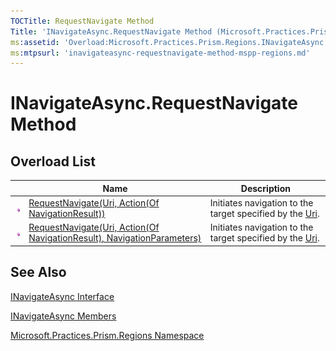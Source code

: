 ```yaml
---
TOCTitle: RequestNavigate Method
Title: 'INavigateAsync.RequestNavigate Method (Microsoft.Practices.Prism.Regions)'
ms:assetid: 'Overload:Microsoft.Practices.Prism.Regions.INavigateAsync.RequestNavigate'
ms:mtpsurl: 'inavigateasync-requestnavigate-method-mspp-regions.md'
---
```


# INavigateAsync.RequestNavigate Method

## Overload List



<span id="overloadMembersTableToggle"></span>
<table>

<thead>
<tr class="header">
<th> </th>
<th>Name</th>
<th>Description</th>
</tr>
</thead>
<tbody>
<tr class="odd">
<td><img src="images/public-method.gif" title="Public method" /></td>
<td><a href="https://msdn.microsoft.com/en-us/library/gg405952(v=pandp.50)">RequestNavigate(Uri, Action(Of NavigationResult))	
</a></td>


<td><div class="summary">
Initiates navigation to the target specified by the <a href="http://msdn.microsoft.com/en-us/library/txt7706a">Uri</a>.
</div></td>
</tr>
<tr class="even">


<td><img src="images/public-method.gif" title="Public method" /></td>
<td><a href="https://msdn.microsoft.com/en-us/library/dn736274(v=pandp.50)">RequestNavigate(Uri, Action(Of NavigationResult), NavigationParameters)</a></td>
<td><div class="summary">
Initiates navigation to the target specified by the <a href="http://msdn.microsoft.com/en-us/library/txt7706a">Uri</a>.
</div></td>
</tr>
</tbody>
</table>

## See Also

[INavigateAsync Interface](https://msdn.microsoft.com/library/microsoft.practices.prism.regions.inavigateasync)

[INavigateAsync Members](https://msdn.microsoft.com/en-us/library/microsoft.practices.prism.regions.inavigateasync_members(v=pandp.50))

[Microsoft.Practices.Prism.Regions Namespace](https://msdn.microsoft.com/library/microsoft.practices.prism.regions)
